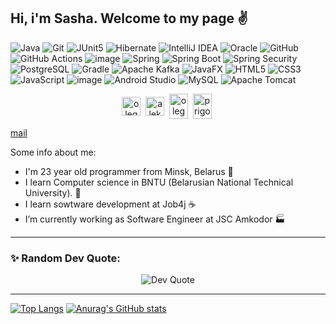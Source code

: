 ## Hi, i'm Sasha. Welcome to my page :v:

![Java](https://img.shields.io/badge/java-%23ED8B00.svg?style=for-the-badge&logo=openjdk&logoColor=white)
![Git](https://img.shields.io/badge/git-%23F05033.svg?style=for-the-badge&logo=git&logoColor=white)
![JUnit5](https://img.shields.io/static/v1?style=for-the-badge&message=JUnit5&color=25A162&logo=JUnit5&logoColor=FFFFFF&label=)
![Hibernate](https://img.shields.io/badge/Hibernate-59666C?style=for-the-badge&logo=Hibernate&logoColor=white)
![IntelliJ IDEA](https://img.shields.io/static/v1?style=for-the-badge&message=IntelliJ+IDEA&color=000000&logo=IntelliJ+IDEA&logoColor=FFFFFF&label=)
![Oracle](https://img.shields.io/badge/Oracle-F80000?style=for-the-badge&logo=oracle&logoColor=white)
![GitHub](https://img.shields.io/badge/github-%23121011.svg?style=for-the-badge&logo=github&logoColor=white)
![GitHub Actions](https://img.shields.io/badge/github%20actions-%232671E5.svg?style=for-the-badge&logo=githubactions&logoColor=white)
![image](https://github.com/user-attachments/assets/46864220-86f5-43e1-a1d9-3003caddad3f)
![Spring](https://img.shields.io/static/v1?style=for-the-badge&message=Spring&color=6DB33F&logo=Spring&logoColor=FFFFFF&label=)
![Spring Boot](https://img.shields.io/static/v1?style=for-the-badge&message=Spring+Boot&color=6DB33F&logo=Spring+Boot&logoColor=FFFFFF&label=)
![Spring Security](https://img.shields.io/static/v1?style=for-the-badge&message=Spring+Security&color=6DB33F&logo=Spring+Security&logoColor=FFFFFF&label=)
![PostgreSQL](https://img.shields.io/static/v1?style=for-the-badge&message=PostgreSQL&color=4169E1&logo=PostgreSQL&logoColor=FFFFFF&label=)
![Gradle](https://img.shields.io/static/v1?style=for-the-badge&message=Gradle&color=02303A&logo=Gradle&logoColor=FFFFFF&label=)
![Apache Kafka](https://img.shields.io/badge/Apache%20Kafka-000?style=for-the-badge&logo=apachekafka)
![JavaFX](https://img.shields.io/badge/javafx-%23FF0000.svg?style=for-the-badge&logo=javafx&logoColor=white)
![HTML5](https://img.shields.io/badge/html5-%23E34F26.svg?style=for-the-badge&logo=html5&logoColor=white)
![CSS3](https://img.shields.io/badge/css3-%231572B6.svg?style=for-the-badge&logo=css3&logoColor=white)
![JavaScript](https://img.shields.io/badge/javascript-%23323330.svg?style=for-the-badge&logo=javascript&logoColor=%23F7DF1E)
![image](https://github.com/user-attachments/assets/bd670541-1c34-44e0-8675-11b5997be285)
![Android Studio](https://img.shields.io/badge/android%20studio-346ac1?style=for-the-badge&logo=android%20studio&logoColor=white)
![MySQL](https://img.shields.io/badge/mysql-4479A1.svg?style=for-the-badge&logo=mysql&logoColor=white)
![Apache Tomcat](https://img.shields.io/badge/apache%20tomcat-%23F8DC75.svg?style=for-the-badge&logo=apache-tomcat&logoColor=black)

<p align="center">
<a href="https://t.me/Olegsander48" target="blank"><img align="center" src="https://cdn.jsdelivr.net/npm/simple-icons@3.0.1/icons/telegram.svg" alt="olegsander48" height="30" width="30" /></a>&nbsp;
<a href="https://linkedin.com/in/aleksandr-prigodich-b7028a1b3" target="blank"><img align="center" src="https://cdn.jsdelivr.net/npm/simple-icons@3.0.1/icons/linkedin.svg" alt="aleksandr-prigodich" height="30" width="30" /></a>&nbsp;
<a href="http://discord.com/users/olegsander48" target="blank"><img align="center" src="https://cdn.jsdelivr.net/npm/simple-icons@3.0.1/icons/discord.svg" alt="olegsander48" height="40" width="30" /></a>&nbsp;
<a href="mailto:prigodichaleks@gmail.com" target="blank"><img align="center" src="https://cdn.jsdelivr.net/npm/simple-icons@3.0.1/icons/gmail.svg" alt="prigodichaleks@gmail.com" height="40" width="30" /></a>&nbsp;
</p>

<a href="mailto:prigodichaleks@gmail.com&body=привет?subject=вопрос">mail</a>&nbsp;


Some info about me:
- I'm 23 year old programmer from Minsk, Belarus :city_sunrise:
- I learn Computer science in BNTU (Belarusian National Technical University). :office:
- I learn sowtware development at Job4j :coffee:
- I’m currently working as Software Engineer at JSC Amkodor :factory:

<hr>
<h3 align="left">✨ Random Dev Quote:</h3>
<p align="center">
  <img src="https://quotes-github-readme.vercel.app/api?type=horizontal&theme=dark" alt="Dev Quote" />
</p>
<hr>

[![Top Langs](https://github-readme-stats.vercel.app/api/top-langs/?username=Olegsander48&layout=compact)](https://github.com/Olegsander48/github-readme-stats)
[![Anurag's GitHub stats](https://github-readme-stats.vercel.app/api?username=Olegsander48&show_icons=true&include_all_commits=true)](https://github.com/Olegsander48/github-readme-stats)
